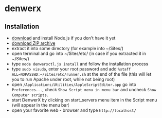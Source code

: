 denwerx
=======

## Installation

* [download](http://nodejs.org/download/) and install Node.js if you don't have it yet
* [download ZIP archive](https://github.com/angrycoding/denwerx/archive/master.zip)
* extract it into some directory (for example into ~/Sites/)
* open terminal and go into ~/Sites/etc/ (in case if you extracted it in ~/Sites/)
* type `node denwerxctl.js install` and follow the installation process
* type `sudo visudo`, enter your root password and add `%staff ALL=NOPASSWD:~/Sites/etc/runner.sh` at the end of the file (this will let you to run Apache under root, while not being root)
* open `/Applications/Utilities/AppleScriptEditor.app` go into `Preferences...`, check `Show Script menu in menu bar` and uncheck `Show Computer scripts`.
* start DenwerX by clicking on start_servers menu item in the Script menu (will appear in the menu bar)
* open your favorite web - browser and type `http://localhost/`
